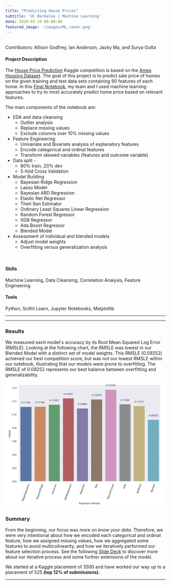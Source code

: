```yaml
---
title: "Predicting House Prices"
subtitle: 'UC Berkeley | Machine Learning'
date: 2020-03-16 00:00:00
featured_image: '/images/ML_cover.png'
---
```


<!-- ![](/images/impact_chart.png) -->

<!-- ## About the Project -->
<br> Contributors: Allison Godfrey, Ian Anderson, Jacky Ma, and Surya Gutta

#### Project Description

The <a href="https://github.com/allison-godfrey/w207-final-group-project/blob/master/W207_Predict_Property_Sale_Price.ipynb">House Price Prediction</a> Kaggle competition is based on the <a href="http://jse.amstat.org/v19n3/decock.pdf">Ames Housing Dataset</a>. The goal of this project is to predict sale price of homes on the given training and test data sets containing 90 features of each home. 
In this <a href="https://github.com/allison-godfrey/w207-final-group-project/blob/master/W207_Predict_Property_Sale_Price.ipynb">Final Notebook</a>, my team and I used machine learning approaches to try to most accurately predict home price based on relevant features. 

The main components of the notebook are:

* EDA and data cleansing
	* Outlier analysis
	* Replace missing values
	* Exclude columns over 10% missing values
* Feature Engineering
	* Univariate and Bivariate analysis of explanatory features
	* Encode categorical and ordinal features
	* Transform skewed variables (features and outcome variable)
* Data split - 
	* 80% train, 20% dev 
	* 5-fold Cross Validation
* Model Building
	* Bayesian Ridge Regression
	* Lasso Model
	* Bayesian ARD Regression
	* Elastic Net Regressor
	* Theil-Sen Estimator
	* Ordinary Least Squares Linear Regression
	* Random Forest Regressor
	* XGB Regressor
	* Ada Boost Regressor
	* Blended Model
* Assessment of individual and blended models
	* Adjust model weights 
	* Overfitting versus generalization analysis
<br>

#### Skills

Machine Learning, Data Cleansing, Correlation Analysis, Feature Engineering

#### Tools

Python, SciKit Learn, Jupyter Notebooks, Matplotlib

<!-- The theme also supports markdown tables:

| Item                 | Author        | Supports tables? | Price |
|----------------------|---------------|------------------|-------|
| Duet Jekyll Theme    | Jekyll Themes | Yes              | $49   |
| Index Jekyll Theme   | Jekyll Themes | Yes              | $49   |
| Journal Jekyll Theme | Jekyll Themes | Yes              | $49   |

And footnotes[^1], which link to explanations[^2] at the bottom of the page[^3].

[^1]: Beautiful modern, minimal theme design.
[^2]: Powerful features to show off your work.
[^3]: Maintained and supported by the theme developer.

You can throw in some horizontal rules too:
 -->
---

<!-- ### Image galleries

Here's a really neat custom feature we added – galleries:

<div class="gallery" data-columns="3">
	<img src="/images/demo/demo-portrait.jpg">
	<img src="/images/demo/demo-landscape.jpg">
	<img src="/images/demo/demo-square.jpg">
	<img src="/images/demo/demo-landscape-2.jpg">
</div>

Inspired by the Galleries feature from WordPress, we've made it easy to create grid layouts for your images. Just use a bit of simple HTML in your post to create a masonry grid image layout:

```html
<div class="gallery" data-columns="3">
    <img src="/images/demo/demo-portrait.jpg">
    <img src="/images/demo/demo-landscape.jpg">
    <img src="/images/demo/demo-square.jpg">
    <img src="/images/demo/demo-landscape-2.jpg">
</div>
```

*See what we did there? Code and syntax highlighting is built-in too!*

Change the number inside the 'columns' setting to create different types of gallery for all kinds of purposes. You can even click on each image to seamlessly enlarge it on the page. -->

---

### Results

We measured each model's accuracy by its Root Mean Squared Log Error (RMSLE). Looking at the following chart, the RMSLE was lowest in our Blended Model with a distinct set of model weights. This RMSLE (0.09252) achieved our best competition score, but was not our lowest RMSLE within our notebook, illustrating that our models were prone to overfitting. The RMSLE of 0.09252 represents our best balance between overfitting and generalizability. 

<img src="/images/RMSE_analysis.png">


### Summary

From the beginning, our focus was more on *know your data*. Therefore, we were very intentional about how we encoded each categorical and ordinal feature, how we assigned missing values, how we aggregated some features to avoid multicolinearity, and how we iteratively performed our feature selection process. See the following <a href="https://allison-godfrey.github.io/assets/final_project.pdf">Slide Deck</a> to discover more about our iterative process and some further extensions of the model. 

We started at a Kaggle placement of 3500 and have worked our way up to a placement of 525 **(top 12% of submissions).** 



---


